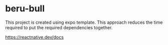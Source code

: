 # beru-bull

This project is created using expo template. This approach reduces the time required to put the required dependencies together.

https://reactnative.dev/docs
